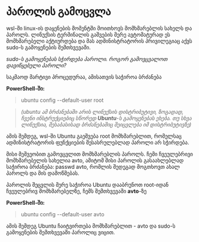 # პაროლის გამოცვლა

wsl-ში linux-ის დაყენების მომენტში მოითხოვს მომხმარებლის სახელს და პაროლს. ლინუქსის ტერმინალის გაშვების მერე ავტომატურად ეს მომხმარებელი აქტიურდება და მას ადმინისტრატორის პრივილეგიაც აქვს sudo-ს გამოყენების შემთხვევაში.

*sudo-ს გამოყენებას სჭირდება პაროლი. როგორ გამოვცვალოთ დავიწყებული პაროლი?*

საკმაოდ მარტივი პროცედურაა, ამისათვის საჭიროა ბრძანება 

**PowerShell-ში:** 

>ubuntu config --default-user root

> *(*ubuntu* ამ ბრძანებაში არის ლინუქსის დისტრიბუტივი, ზოგადად, ჩვენი ინსტრუქციებიც სწორედ **Ubuntu**-ს გამოყენებას ეხება. თუ სხვა ლინუქსია, შესაბასისად ბრძანებაშიც შეიცვლება იმ დისტრიბუტივზე)*

ამის შემდეგ, wsl-ში Ubuntu გაეშვება root მომხმარებლით, რომელსაც ადმინისტრატორის ფუნქციების შესასრულებლად პაროლი არ სჭირდება.

მისი მეშვეობით გამოვცვლით მომხმარებლის პაროლს. ჩემი ჩვეულებრივი მომხმარებელის სახელია avto, ამიტომ მისი პაროლის გასაახლებლად საჭიროა ბრძანება: passwd avto, რომლის შედეგად მოგთხოვთ ახალ პაროლს და მის დამოწმებას.

პაროლის შეცვლის მერე საჭიროა Ubuntu დააბრუნოთ root-იდან ჩვეულებრივ მომხმარებელზე, ჩემს შემთხვევაში **avto**-ზე

**PowerShell-ში:**

> ubuntu config --default-user avto

ამის შემდეგ Ubuntu ჩაიტვირთება მომხმარებლით - avto და sudo-ს გამოყენების შემთხვევაში პაროლიც ვიცით.

